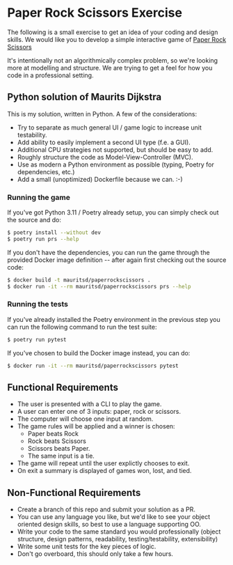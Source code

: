 # Paper Rock Scissors Exercise

The following is a small exercise to get an idea of your coding and design skills. We would like you to develop a simple interactive game of [Paper Rock Scissors](https://en.wikipedia.org/wiki/Rock_paper_scissors)

It's intentionally not an algorithmically complex problem, so we're looking more at modelling and structure. We are trying to get a feel for how you code in a professional setting.

## Python solution of Maurits Dijkstra

This is my solution, written in Python. A few of the considerations:
* Try to separate as much general UI / game logic to increase unit testability.
* Add ability to easily implement a second UI type (f.e. a GUI).
* Additional CPU strategies not supported, but should be easy to add.
* Roughly structure the code as Model-View-Controller (MVC).
* Use as modern a Python environment as possible (typing, Poetry for dependencies, etc.)
* Add a small (unoptimized) Dockerfile because we can. :-)

### Running the game

If you've got Python 3.11 / Poetry already setup, you can simply check out the source
and do:
```bash
$ poetry install --without dev
$ poetry run prs --help
```

If you don't have the dependencies, you can run the game through the provided Docker
image definition -- after again first checking out the source code:
```bash
$ docker build -t mauritsd/paperrockscissors .
$ docker run -it --rm mauritsd/paperrockscissors prs --help
```

### Running the tests

If you've already installed the Poetry environment in the previous step you can run
the following command to run the test suite:
```bash
$ poetry run pytest
```

If you've chosen to build the Docker image instead, you can do:
```bash
$ docker run -it --rm mauritsd/paperrockscissors pytest
```

## Functional Requirements
* The user is presented with a CLI to play the game.
* A user can enter one of 3 inputs: paper, rock or scissors.
* The computer will choose one input at random.
* The game rules will be applied and a winner is chosen:
  - Paper beats Rock
  - Rock beats Scissors
  - Scissors beats Paper.
  - The same input is a tie.
* The game will repeat until the user explictly chooses to exit.
* On exit a summary is displayed of games won, lost, and tied.

## Non-Functional Requirements
* Create a branch of this repo and submit your solution as a PR.
* You can use any language you like, but we'd like to see your object oriented design skills, so best to use a language supporting OO.
* Write your code to the same standard you would professionally (object structure, design patterns, readability, testing/testability, extensibility)
* Write some unit tests for the key pieces of logic.
* Don't go overboard, this should only take a few hours.




